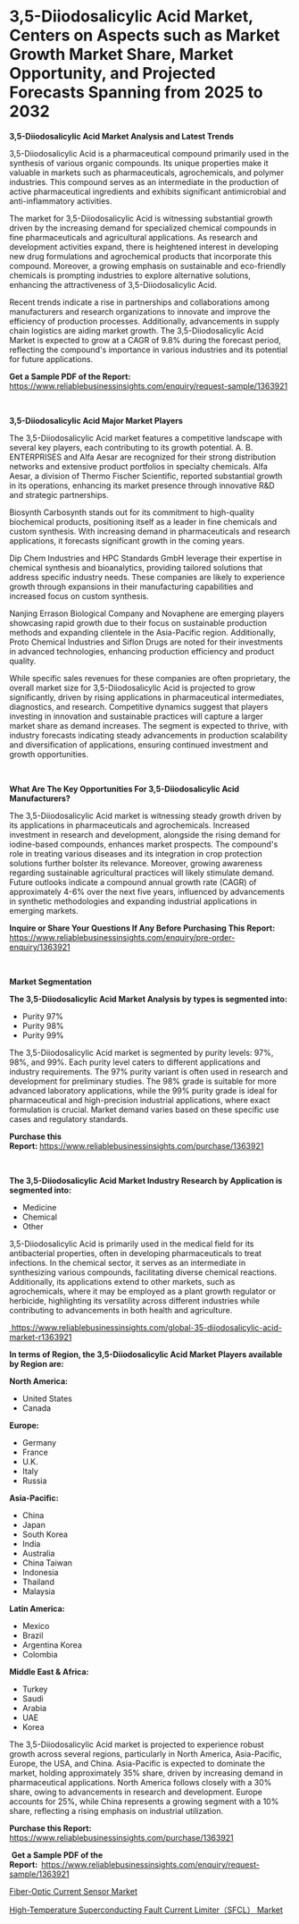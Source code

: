 <p><h1>3,5-Diiodosalicylic Acid Market, Centers on Aspects such as Market Growth Market Share, Market Opportunity, and Projected Forecasts Spanning from 2025 to 2032</h1></p><p><strong>3,5-Diiodosalicylic Acid Market Analysis and Latest Trends</strong></p>
<p><p>3,5-Diiodosalicylic Acid is a pharmaceutical compound primarily used in the synthesis of various organic compounds. Its unique properties make it valuable in markets such as pharmaceuticals, agrochemicals, and polymer industries. This compound serves as an intermediate in the production of active pharmaceutical ingredients and exhibits significant antimicrobial and anti-inflammatory activities.</p><p>The market for 3,5-Diiodosalicylic Acid is witnessing substantial growth driven by the increasing demand for specialized chemical compounds in fine pharmaceuticals and agricultural applications. As research and development activities expand, there is heightened interest in developing new drug formulations and agrochemical products that incorporate this compound. Moreover, a growing emphasis on sustainable and eco-friendly chemicals is prompting industries to explore alternative solutions, enhancing the attractiveness of 3,5-Diiodosalicylic Acid.</p><p>Recent trends indicate a rise in partnerships and collaborations among manufacturers and research organizations to innovate and improve the efficiency of production processes. Additionally, advancements in supply chain logistics are aiding market growth. The 3,5-Diiodosalicylic Acid Market is expected to grow at a CAGR of 9.8% during the forecast period, reflecting the compound's importance in various industries and its potential for future applications.</p></p>
<p><strong>Get a Sample PDF of the Report:&nbsp;</strong> <a href="https://www.reliablebusinessinsights.com/enquiry/request-sample/1363921?utm_campaign=57&utm_medium=2&utm_source=Github&utm_content=ia&utm_term=10012025&utm_id=35-diiodosalicylic-acid">https://www.reliablebusinessinsights.com/enquiry/request-sample/1363921</a></p>
<p>&nbsp;</p>
<p><strong>3,5-Diiodosalicylic Acid Major Market Players</strong></p>
<p><p>The 3,5-Diiodosalicylic Acid market features a competitive landscape with several key players, each contributing to its growth potential. A. B. ENTERPRISES and Alfa Aesar are recognized for their strong distribution networks and extensive product portfolios in specialty chemicals. Alfa Aesar, a division of Thermo Fischer Scientific, reported substantial growth in its operations, enhancing its market presence through innovative R&D and strategic partnerships.</p><p>Biosynth Carbosynth stands out for its commitment to high-quality biochemical products, positioning itself as a leader in fine chemicals and custom synthesis. With increasing demand in pharmaceuticals and research applications, it forecasts significant growth in the coming years.</p><p>Dip Chem Industries and HPC Standards GmbH leverage their expertise in chemical synthesis and bioanalytics, providing tailored solutions that address specific industry needs. These companies are likely to experience growth through expansions in their manufacturing capabilities and increased focus on custom synthesis.</p><p>Nanjing Errason Biological Company and Novaphene are emerging players showcasing rapid growth due to their focus on sustainable production methods and expanding clientele in the Asia-Pacific region. Additionally, Proto Chemical Industries and Siflon Drugs are noted for their investments in advanced technologies, enhancing production efficiency and product quality.</p><p>While specific sales revenues for these companies are often proprietary, the overall market size for 3,5-Diiodosalicylic Acid is projected to grow significantly, driven by rising applications in pharmaceutical intermediates, diagnostics, and research. Competitive dynamics suggest that players investing in innovation and sustainable practices will capture a larger market share as demand increases. The segment is expected to thrive, with industry forecasts indicating steady advancements in production scalability and diversification of applications, ensuring continued investment and growth opportunities.</p></p>
<p>&nbsp;</p>
<p><strong>What Are The Key Opportunities For 3,5-Diiodosalicylic Acid Manufacturers?</strong></p>
<p><p>The 3,5-Diiodosalicylic Acid market is witnessing steady growth driven by its applications in pharmaceuticals and agrochemicals. Increased investment in research and development, alongside the rising demand for iodine-based compounds, enhances market prospects. The compound's role in treating various diseases and its integration in crop protection solutions further bolster its relevance. Moreover, growing awareness regarding sustainable agricultural practices will likely stimulate demand. Future outlooks indicate a compound annual growth rate (CAGR) of approximately 4-6% over the next five years, influenced by advancements in synthetic methodologies and expanding industrial applications in emerging markets.</p></p>
<p><strong>Inquire or Share Your Questions If Any Before Purchasing This Report:</strong> <a href="https://www.reliablebusinessinsights.com/enquiry/pre-order-enquiry/1363921?utm_campaign=57&utm_medium=2&utm_source=Github&utm_content=ia&utm_term=10012025&utm_id=35-diiodosalicylic-acid">https://www.reliablebusinessinsights.com/enquiry/pre-order-enquiry/1363921</a></p>
<p>&nbsp;</p>
<p><strong>Market Segmentation</strong></p>
<p><strong>The 3,5-Diiodosalicylic Acid Market Analysis by types is segmented into:</strong></p>
<p><ul><li>Purity 97%</li><li>Purity 98%</li><li>Purity 99%</li></ul></p>
<p><p>The 3,5-Diiodosalicylic Acid market is segmented by purity levels: 97%, 98%, and 99%. Each purity level caters to different applications and industry requirements. The 97% purity variant is often used in research and development for preliminary studies. The 98% grade is suitable for more advanced laboratory applications, while the 99% purity grade is ideal for pharmaceutical and high-precision industrial applications, where exact formulation is crucial. Market demand varies based on these specific use cases and regulatory standards.</p></p>
<p><strong>Purchase this Report:&nbsp;</strong><a href="https://www.reliablebusinessinsights.com/purchase/1363921?utm_campaign=57&utm_medium=2&utm_source=Github&utm_content=ia&utm_term=10012025&utm_id=35-diiodosalicylic-acid">https://www.reliablebusinessinsights.com/purchase/1363921</a></p>
<p>&nbsp;</p>
<p><strong>The 3,5-Diiodosalicylic Acid Market Industry Research by Application is segmented into:</strong></p>
<p><ul><li>Medicine</li><li>Chemical</li><li>Other</li></ul></p>
<p><p>3,5-Diiodosalicylic Acid is primarily used in the medical field for its antibacterial properties, often in developing pharmaceuticals to treat infections. In the chemical sector, it serves as an intermediate in synthesizing various compounds, facilitating diverse chemical reactions. Additionally, its applications extend to other markets, such as agrochemicals, where it may be employed as a plant growth regulator or herbicide, highlighting its versatility across different industries while contributing to advancements in both health and agriculture.</p></p>
<p><a href="https://www.reliablebusinessinsights.com/global-35-diiodosalicylic-acid-market-r1363921?utm_campaign=57&utm_medium=2&utm_source=Github&utm_content=ia&utm_term=10012025&utm_id=35-diiodosalicylic-acid">&nbsp;https://www.reliablebusinessinsights.com/global-35-diiodosalicylic-acid-market-r1363921</a></p>
<p><strong>In terms of Region, the 3,5-Diiodosalicylic Acid Market Players available by Region are:</strong></p>
<p>
    <p> <strong> North America: </strong>
        <ul>
            <li>United States</li>
            <li>Canada</li>
        </ul>
        </p> 
    <p> <strong> Europe: </strong>
        <ul>
            <li>Germany</li>
            <li>France</li>
            <li>U.K.</li>
            <li>Italy</li>
            <li>Russia</li>
        </ul>
        </p> 
    <p> <strong> Asia-Pacific: </strong>
        <ul>
            <li>China</li>
            <li>Japan</li>
            <li>South Korea</li>
            <li>India</li>
            <li>Australia</li>
            <li>China Taiwan</li>
            <li>Indonesia</li>
            <li>Thailand</li>
            <li>Malaysia</li>
        </ul>
        </p> 
    <p> <strong> Latin America: </strong>
        <ul>
            <li>Mexico</li>
            <li>Brazil</li>
            <li>Argentina Korea</li>
            <li>Colombia</li>
        </ul>
        </p> 
    <p> <strong> Middle East & Africa: </strong>
        <ul>
            <li>Turkey</li>
            <li>Saudi</li>
            <li>Arabia</li>
            <li>UAE</li>
            <li>Korea</li>
        </ul>
    </p>
    </p>
<p><p>The 3,5-Diiodosalicylic Acid market is projected to experience robust growth across several regions, particularly in North America, Asia-Pacific, Europe, the USA, and China. Asia-Pacific is expected to dominate the market, holding approximately 35% share, driven by increasing demand in pharmaceutical applications. North America follows closely with a 30% share, owing to advancements in research and development. Europe accounts for 25%, while China represents a growing segment with a 10% share, reflecting a rising emphasis on industrial utilization.</p></p>
<p><strong>Purchase this Report: </strong><a href="https://www.reliablebusinessinsights.com/purchase/1363921?utm_campaign=57&utm_medium=2&utm_source=Github&utm_content=ia&utm_term=10012025&utm_id=35-diiodosalicylic-acid">https://www.reliablebusinessinsights.com/purchase/1363921</a></p>
<p>&nbsp;<strong>Get a Sample PDF of the Report:&nbsp;&nbsp;</strong><a href="https://www.reliablebusinessinsights.com/enquiry/request-sample/1363921?utm_campaign=57&utm_medium=2&utm_source=Github&utm_content=ia&utm_term=10012025&utm_id=35-diiodosalicylic-acid">https://www.reliablebusinessinsights.com/enquiry/request-sample/1363921</a></p>
<p><strong></strong></p>
<p><p><a href="https://github.com/ccreola81/Market-Research-Report-List-1/blob/main/fiber-optic-current-sensor-market.md?utm_campaign=57&utm_medium=2&utm_source=Github&utm_content=ia&utm_term=10012025&utm_id=35-diiodosalicylic-acid">Fiber-Optic Current Sensor Market</a></p><p><a href="https://github.com/bolalfredia7777/Market-Research-Report-List-1/blob/main/high-temperature-superconducting-fault-current-limitersfcl-market.md?utm_campaign=57&utm_medium=2&utm_source=Github&utm_content=ia&utm_term=10012025&utm_id=35-diiodosalicylic-acid">High-Temperature Superconducting Fault Current Limiter（SFCL） Market</a></p></p>